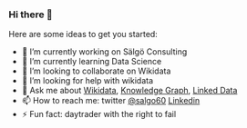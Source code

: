 ### Hi there 👋

<!--
**salgo60/salgo60** is a ✨ _special_ ✨ repository because its `README.md` (this file) appears on your GitHub profile.
-->
Here are some ideas to get you started:

- 🔭 I’m currently working on Sälgö Consulting
- 🌱 I’m currently learning Data Science
- 👯 I’m looking to collaborate on Wikidata
- 🤔 I’m looking for help with wikidata
- 💬 Ask me about [Wikidata](https://twitter.com/hashtag/Wikidata), [Knowledge Graph](https://twitter.com/hashtag/KnowledgeGraph), [Linked Data](https://twitter.com/hashtag/LinikedData)
- 📫 How to reach me: twitter [@salgo60](https://twitter.com/salgo60) [Linkedin](https://www.linkedin.com/in/magnus-s%C3%A4lg%C3%B6-148890/)
- ⚡ Fun fact: daytrader with the right to fail

